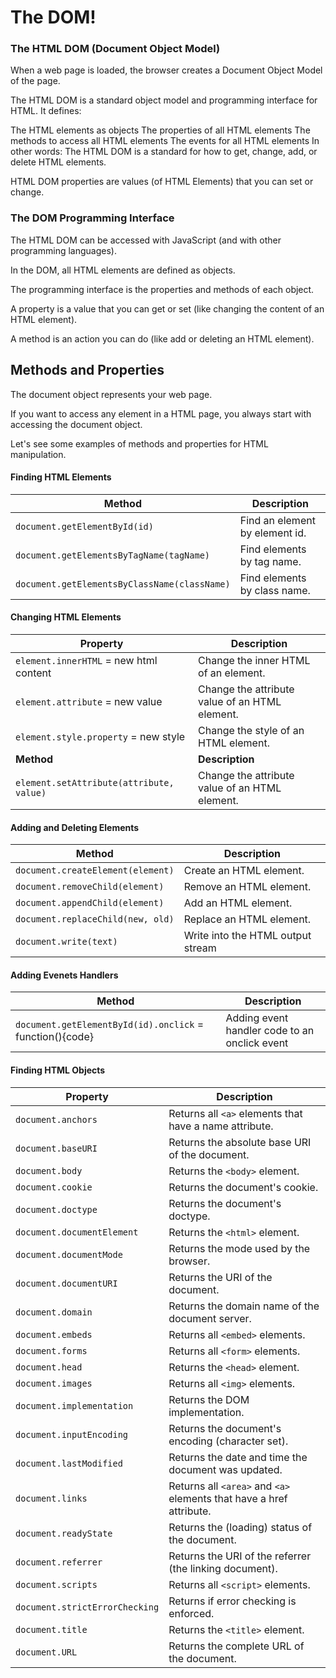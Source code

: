 # The DOM!

### The HTML DOM (Document Object Model)

When a web page is loaded, the browser creates a Document Object Model of the page.

The HTML DOM is a standard object model and programming interface for HTML. It defines:

The HTML elements as objects
The properties of all HTML elements
The methods to access all HTML elements
The events for all HTML elements
In other words: The HTML DOM is a standard for how to get, change, add, or delete HTML elements.


HTML DOM properties are values (of HTML Elements) that you can set or change.

### The DOM Programming Interface

The HTML DOM can be accessed with JavaScript (and with other programming languages).

In the DOM, all HTML elements are defined as objects.

The programming interface is the properties and methods of each object.

A property is a value that you can get or set (like changing the content of an HTML element).

A method is an action you can do (like add or deleting an HTML element).

## Methods and Properties

The document object represents your web page.

If you want to access any element in a HTML page, you always start with accessing the document object.

Let's see some examples of methods and properties for HTML manipulation.

#### Finding HTML Elements

| **Method**                                   | **Description**                |
| -------------------------------------------- | ------------------------------ |
| `document.getElementById(id)`                | Find an element by element id. |
| `document.getElementsByTagName(tagName)`     | Find elements by tag name.     |
| `document.getElementsByClassName(className)` | Find elements by class name.   |

#### Changing HTML Elements

| **Property**                             | **Description**                                |
| ---------------------------------------- | ---------------------------------------------- |
| `element.innerHTML` = new html content   | Change the inner HTML of an element.           |
| `element.attribute` = new value          | Change the attribute value of an HTML element. |
| `element.style.property` = new style     | Change the style of an HTML element.           |
| **Method**                               | **Description**                                |
| `element.setAttribute(attribute, value)` | Change the attribute value of an HTML element. |

#### Adding and Deleting Elements

| **Method**                        | **Description**                   |
| --------------------------------- | --------------------------------- |
| `document.createElement(element)` | Create an HTML element.           |
| `document.removeChild(element)`   | Remove an HTML element.           |
| `document.appendChild(element)`   | Add an HTML element.              |
| `document.replaceChild(new, old)` | Replace an HTML element.          |
| `document.write(text)`            | Write into the HTML output stream |

#### Adding Evenets Handlers

| **Method**                                               | **Description**                               |
| -------------------------------------------------------- | --------------------------------------------- |
| `document.getElementById(id).onclick` = function(){code} | Adding event handler code to an onclick event |

#### Finding HTML Objects

| **Property**                   | **Description**                                                     |
| ------------------------------ | ------------------------------------------------------------------- |
| `document.anchors`             | Returns all `<a>` elements that have a name attribute.              |
| `document.baseURI`             | Returns the absolute base URI of the document.                      |
| `document.body`                | Returns the `<body>` element.                                       |
| `document.cookie`              | Returns the document's cookie.                                      |
| `document.doctype`             | Returns the document's doctype.                                     |
| `document.documentElement`     | Returns the `<html>` element.                                       |
| `document.documentMode`        | Returns the mode used by the browser.                               |
| `document.documentURI`         | Returns the URI of the document.                                    |
| `document.domain`              | Returns the domain name of the document server.                     |
| `document.embeds`              | Returns all `<embed>` elements.                                     |
| `document.forms`               | Returns all `<form>` elements.                                      |
| `document.head`                | Returns the `<head>` element.                                       |
| `document.images`              | Returns all `<img>` elements.                                       |
| `document.implementation`      | Returns the DOM implementation.                                     |
| `document.inputEncoding`       | Returns the document's encoding (character set).                    |
| `document.lastModified`        | Returns the date and time the document was updated.                 |
| `document.links`               | Returns all `<area>` and `<a>` elements that have a href attribute. |
| `document.readyState`          | Returns the (loading) status of the document.                       |
| `document.referrer`            | Returns the URI of the referrer (the linking document).             |
| `document.scripts`             | Returns all `<script>` elements.                                    |
| `document.strictErrorChecking` | Returns if error checking is enforced.                              |
| `document.title`               | Returns the `<title>` element.                                      |
| `document.URL`                 | Returns the complete URL of the document.                           |
